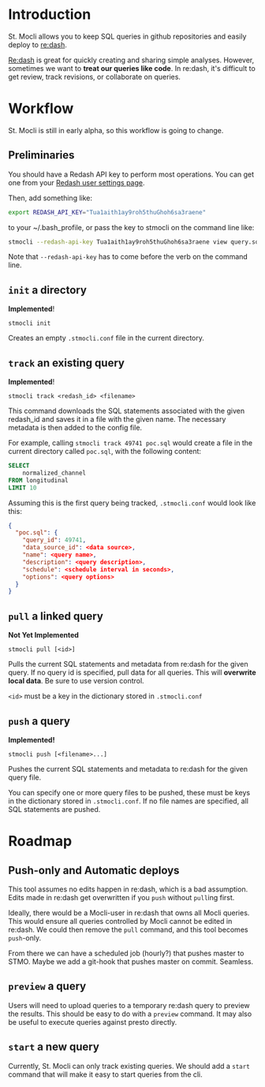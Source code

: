 # Introduction

St. Mocli allows you to keep SQL queries in github repositories
and easily deploy to
[re:dash](https://redash.io/).

[Re:dash](https://redash.io/)
is great for quickly creating and sharing simple analyses.
However, sometimes we want to **treat our queries like code**.
In re:dash, it's difficult to get review, track revisions, or collaborate on queries.

# Workflow

St. Mocli is still in early alpha,
so this workflow is going to change.

## Preliminaries

You should have a Redash API key to perform most operations.
You can get one from your
[Redash user settings page](https://sql.telemetry.mozilla.org/users/me).

Then, add something like:

```bash
export REDASH_API_KEY="Tua1aith1ay9roh5thuGhoh6sa3raene"
```

to your ~/.bash_profile, or pass the key to stmocli on the command line like:

```bash
stmocli --redash-api-key Tua1aith1ay9roh5thuGhoh6sa3raene view query.sql
```

Note that `--redash-api-key` has to come before the verb on the command line.

## `init` a directory

**Implemented**!

`stmocli init`

Creates an empty `.stmocli.conf` file in the current directory.

## `track` an existing query

**Implemented**!

`stmocli track <redash_id> <filename>`

This command downloads the SQL statements associated with the given redash_id
and saves it in a file with the given name.
The necessary metadata is then added to the config file.

For example, calling
`stmocli track 49741 poc.sql`
would create a file in the current directory called `poc.sql`,
with the following content:

```sql
SELECT
    normalized_channel
FROM longitudinal
LIMIT 10
```

Assuming this is the first query being tracked, `.stmocli.conf` would look like this:

```json
{
  "poc.sql": {
    "query_id": 49741,
    "data_source_id": <data source>,
    "name": <query name>,
    "description": <query description>,
    "schedule": <schedule interval in seconds>,
    "options": <query options>
  }
}
```

## `pull` a linked query

**Not Yet Implemented**

`stmocli pull [<id>]`

Pulls the current SQL statements and metadata from re:dash for the given query.
If no query id is specified, pull data for all queries.
This will **overwrite local data**.
Be sure to use version control.

`<id>` must be a key in the dictionary stored in `.stmocli.conf`

## `push` a query

**Implemented!**

`stmocli push [<filename>...]`

Pushes the current SQL statements and metadata to re:dash for the given query file.

You can specify one or more query files to be pushed, these must be keys in the
dictionary stored in `.stmocli.conf`. If no file names are specified, all SQL
statements are pushed.

# Roadmap

## Push-only and Automatic deploys

This tool assumes no edits happen in re:dash, which is a bad assumption.
Edits made in re:dash get overwritten if you `push` without `pull`ing first.

Ideally, there would be a Mocli-user in re:dash that owns all Mocli queries.
This would ensure all queries controlled by Mocli cannot be edited in re:dash.
We could then remove the `pull` command, and this tool becomes `push`-only.

From there we can have a scheduled job (hourly?) that pushes master to STMO.
Maybe we add a git-hook that pushes master on commit. Seamless.

## `preview` a query

Users will need to upload queries to a temporary re:dash query to preview the results.
This should be easy to do with a `preview` command.
It may also be useful to execute queries against presto directly.

## `start` a new query

Currently, St. Mocli can only track existing queries.
We should add a `start` command that will make it easy to start queries from the cli.
